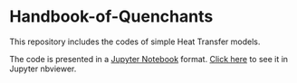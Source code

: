 # Handbook-of-Quenchants

This repository includes the codes of simple Heat Transfer models.

The code is presented in a [Jupyter Notebook](https://jupyter.org/) format. [Click here](https://nbviewer.jupyter.org/github/imofelde/Handbook-of-Quenchants/blob/main/1dht_notebook.ipynb) to see it in Jupyter nbviewer.
